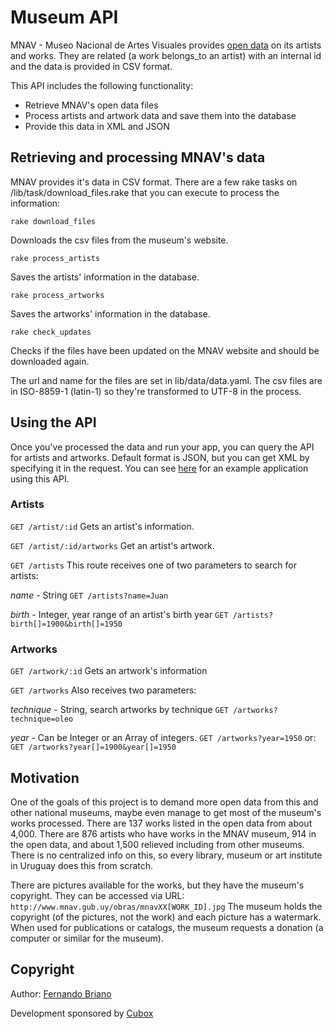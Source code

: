 # Museum API

MNAV - Museo Nacional de Artes Visuales provides [open data](http://www.mnav.gub.uy/cms.php?id=datosabiertos) on its artists and works. They are related (a work belongs_to an artist) with an internal id and the data is provided in CSV format.

This API includes the following functionality:

* Retrieve MNAV's open data files
* Process artists and artwork data and save them into the database
* Provide this data in XML and JSON

## Retrieving and processing MNAV's data

MNAV provides it's data in CSV format. There are a few rake tasks on /lib/task/download_files.rake that you can execute to process the information:

`rake download_files`

Downloads the csv files from the museum's website.

`rake process_artists`

Saves the artists' information in the database.

`rake process_artworks`

Saves the artworks' information in the database.

`rake check_updates`

Checks if the files have been updated on the MNAV website and should be downloaded again.

The url and name for the files are set in lib/data/data.yaml. The csv files are in ISO-8859-1 (latin-1) so they're transformed to UTF-8 in the process.

## Using the API
Once you've processed the data and run your app, you can query the API for artists and artworks. Default format is JSON, but you can get XML by specifying it in the request. You can see [here](https://github.com/picandocodigo/mnav-opendata-front-end) for an example application using this API.

### Artists

`GET /artist/:id`
Gets an artist's information.

`GET /artist/:id/artworks`
Get an artist's artwork.

`GET /artists`
This route receives one of two parameters to search for artists:

*name* - String
`GET /artists?name=Juan`

*birth* - Integer, year range of an artist's birth year
`GET /artists?birth[]=1900&birth[]=1950`

### Artworks

`GET /artwork/:id`
Gets an artwork's information

`GET /artworks`
Also receives two parameters:

*technique* - String, search artworks by technique
`GET /artworks?technique=oleo`

*year* - Can be Integer or an Array of integers.
`GET /artworks?year=1950`
or:
`GET /artworks?year[]=1900&year[]=1950`

## Motivation

One of the goals of this project is to demand more open data from this and other national museums, maybe even manage to get most of the museum's works processed. There are 137 works listed in the open data from about 4,000. There are 876 artists who have works in the MNAV museum, 914 in the open data, and about 1,500 relieved including from other museums. There is no centralized info on this, so every library, museum or art institute in Uruguay does this from scratch.

There are pictures available for the works, but they have the museum's copyright. 
They can be accessed via URL:
`http://www.mnav.gub.uy/obras/mnavXX[WORK_ID].jpg`
The museum holds the copyright (of the pictures, not the work) and each picture has a watermark. When used for publications or catalogs, the museum requests a donation (a computer or similar for the museum).

## Copyright

Author: [Fernando Briano](http://picandocodigo.net)

Development sponsored by [Cubox](http://cuboxlabs.com)
